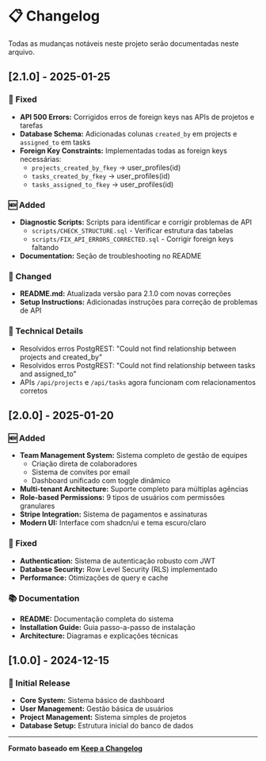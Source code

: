 # 📋 Changelog

Todas as mudanças notáveis neste projeto serão documentadas neste arquivo.

## [2.1.0] - 2025-01-25

### 🔧 Fixed
- **API 500 Errors:** Corrigidos erros de foreign keys nas APIs de projetos e tarefas
- **Database Schema:** Adicionadas colunas `created_by` em projects e `assigned_to` em tasks
- **Foreign Key Constraints:** Implementadas todas as foreign keys necessárias:
  - `projects_created_by_fkey` → user_profiles(id)
  - `tasks_created_by_fkey` → user_profiles(id) 
  - `tasks_assigned_to_fkey` → user_profiles(id)

### 🆕 Added
- **Diagnostic Scripts:** Scripts para identificar e corrigir problemas de API
  - `scripts/CHECK_STRUCTURE.sql` - Verificar estrutura das tabelas
  - `scripts/FIX_API_ERRORS_CORRECTED.sql` - Corrigir foreign keys faltando
- **Documentation:** Seção de troubleshooting no README

### 🔄 Changed
- **README.md:** Atualizada versão para 2.1.0 com novas correções
- **Setup Instructions:** Adicionadas instruções para correção de problemas de API

### 🧪 Technical Details
- Resolvidos erros PostgREST: "Could not find relationship between projects and created_by"
- Resolvidos erros PostgREST: "Could not find relationship between tasks and assigned_to"
- APIs `/api/projects` e `/api/tasks` agora funcionam com relacionamentos corretos

## [2.0.0] - 2025-01-20

### 🆕 Added
- **Team Management System:** Sistema completo de gestão de equipes
  - Criação direta de colaboradores
  - Sistema de convites por email
  - Dashboard unificado com toggle dinâmico
- **Multi-tenant Architecture:** Suporte completo para múltiplas agências
- **Role-based Permissions:** 9 tipos de usuários com permissões granulares
- **Stripe Integration:** Sistema de pagamentos e assinaturas
- **Modern UI:** Interface com shadcn/ui e tema escuro/claro

### 🔧 Fixed
- **Authentication:** Sistema de autenticação robusto com JWT
- **Database Security:** Row Level Security (RLS) implementado
- **Performance:** Otimizações de query e cache

### 📚 Documentation
- **README:** Documentação completa do sistema
- **Installation Guide:** Guia passo-a-passo de instalação
- **Architecture:** Diagramas e explicações técnicas

## [1.0.0] - 2024-12-15

### 🎉 Initial Release
- **Core System:** Sistema básico de dashboard
- **User Management:** Gestão básica de usuários
- **Project Management:** Sistema simples de projetos
- **Database Setup:** Estrutura inicial do banco de dados

---

**Formato baseado em [Keep a Changelog](https://keepachangelog.com/)**